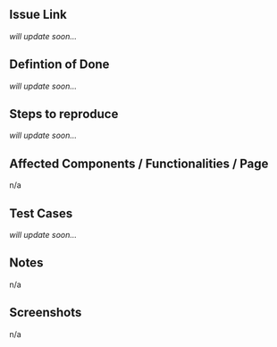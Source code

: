## Issue Link
_will update soon..._

## Defintion of Done
_will update soon..._

## Steps to reproduce
_will update soon..._

## Affected Components / Functionalities / Page
n/a

## Test Cases
_will update soon..._

## Notes
n/a

## Screenshots
n/a
